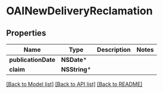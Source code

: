# OAINewDeliveryReclamation

## Properties
Name | Type | Description | Notes
------------ | ------------- | ------------- | -------------
**publicationDate** | **NSDate*** |  | 
**claim** | **NSString*** |  | 

[[Back to Model list]](../README.md#documentation-for-models) [[Back to API list]](../README.md#documentation-for-api-endpoints) [[Back to README]](../README.md)


